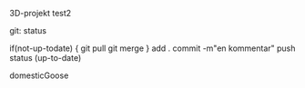 3D-projekt
test2

git:
status

if(not-up-todate)
{
	git pull
	git merge
}
add .
commit -m"en kommentar"
push
status (up-to-date)

domesticGoose
